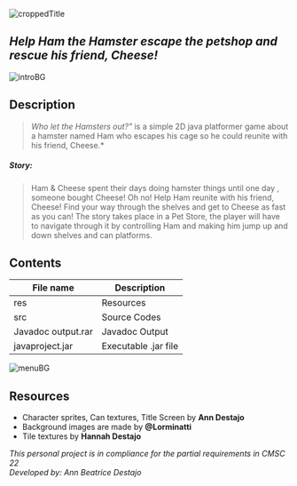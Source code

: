 ![croppedTitle](https://user-images.githubusercontent.com/71485613/149120304-d6ef7f1c-6de1-4ce8-846d-288def781e6d.png)

## *Help Ham the Hamster escape the petshop and rescue his friend, Cheese!*

![introBG](https://user-images.githubusercontent.com/71485613/149119977-76fc4951-c1c5-4582-8a90-807d1bff68a5.jpg)

## Description
> *Who let the Hamsters out?"* is a simple 2D java platformer game about a hamster named Ham who escapes his cage so he could reunite with his friend, Cheese.*

##### Story: 
> Ham & Cheese spent their days doing hamster things until one day , someone bought Cheese! Oh no! Help Ham reunite with his friend, Cheese! Find your way through the shelves and get to Cheese as fast as you can! The story takes place in a Pet Store, the player will have to navigate through it by controlling Ham and making him jump up and down shelves and can platforms.

## Contents
| File name | Description |
| ----------- | ----------- |
| res | Resources |
| src | Source Codes |
| Javadoc output.rar | Javadoc Output |
| javaproject.jar | Executable .jar file |

![menuBG](https://user-images.githubusercontent.com/71485613/149113545-9ba559b3-24a6-488b-ac08-47d309557517.png)

## Resources
* Character sprites, Can textures, Title Screen by **Ann Destajo**
* Background images are made by **@Lorminatti**
* Tile textures by **Hannah Destajo**


*This personal project is in compliance for the partial requirements in CMSC 22*
*<br>Developed by: Ann Beatrice Destajo*
